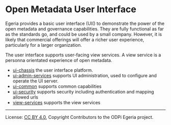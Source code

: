 <!-- SPDX-License-Identifier: CC-BY-4.0 -->
<!-- Copyright Contributors to the ODPi Egeria project. -->
 
# Open Metadata User Interface

Egeria provides a basic user interface (UI() to demonstrate the power of the open
metadata and governance capabilities.  They are fully functional as
far as the standards go, and could be used by a small company.  However,
it is likely that commercial offerings will offer a richer user experience,
particularly for a larger organization.

The user interface supports user-facing view services. A view service is a personna orientated
experience of open metadata.


* [ui-chassis](ui-chassis) the user interface platform.
* [ui-admin-services](ui-admin-services) supports UI administration, used to configure and operate the UI server.
* [ui-common](ui-common) supports common capabilities  
* [ui-security](ui-security) supports security including authentication and mapping allowed urls
* [view-services](view-services) supports the view services
----
License: [CC BY 4.0](https://creativecommons.org/licenses/by/4.0/),
Copyright Contributors to the ODPi Egeria project.